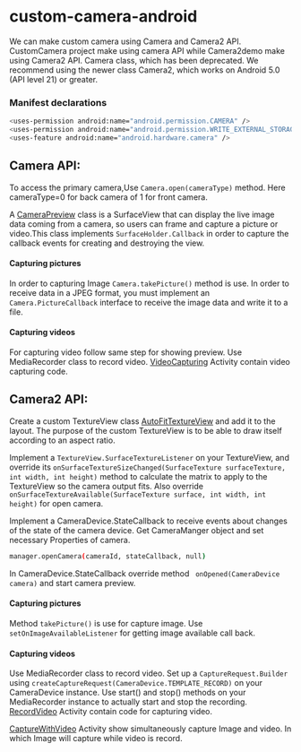 # custom-camera-android
We can make custom camera using Camera and Camera2 API.
CustomCamera project make using camera API while Camera2demo make using Camera2 API.
Camera class, which has been deprecated. We recommend using the newer class Camera2, which works on Android 5.0 (API level 21) or greater.

### Manifest declarations

```sh
<uses-permission android:name="android.permission.CAMERA" />
<uses-permission android:name="android.permission.WRITE_EXTERNAL_STORAGE" />
<uses-feature android:name="android.hardware.camera" />
```

## Camera API:
To access the primary camera,Use ``` Camera.open(cameraType) ``` method. Here cameraType=0 for back camera of 1 for front camera.

A [CameraPreview](https://github.com/teamSolutionAnalysts/custom-camera-android/blob/master/CustomCamera/app/src/main/java/com/customcamera/CameraPreview.java) class is a SurfaceView that can display the live image data coming from a camera, so users can frame and capture a picture or video.This class implements ```SurfaceHolder.Callback``` in order to capture the callback events for creating and destroying the view.

#### Capturing pictures
In order to capturing Image ``` Camera.takePicture() ``` method is use. In order to receive data in a JPEG format, you must implement an ```Camera.PictureCallback``` interface to receive the image data and write it to a file.

#### Capturing videos
For capturing video follow same step for showing preview. Use MediaRecorder class to record video. [VideoCapturing](https://github.com/teamSolutionAnalysts/custom-camera-android/blob/master/CustomCamera/app/src/main/java/com/customcamera/VideoCapturing.java) Activity contain video capturing code.

## Camera2 API:

Create a custom TextureView class [AutoFitTextureView](https://github.com/teamSolutionAnalysts/custom-camera-android/blob/master/Camera2Demo/app/src/main/java/com/camera2demo/AutoFitTextureView.java) and add it to the layout. The purpose of the custom TextureView is to be able to draw itself according to an aspect ratio.

Implement a ``` TextureView.SurfaceTextureListener ``` on your TextureView, and override its ``` onSurfaceTextureSizeChanged(SurfaceTexture surfaceTexture, int width, int height) ``` method to calculate the matrix to apply to the TextureView so the camera output fits. Also override ``` onSurfaceTextureAvailable(SurfaceTexture surface, int width, int height) ``` for open camera.

Implement a CameraDevice.StateCallback to receive events about changes of the state of the camera device. Get CameraManger object and set necessary Properties of camera.

  ```sh 
  manager.openCamera(cameraId, stateCallback, null)
  ```
  
 In CameraDevice.StateCallback override method ``` onOpened(CameraDevice camera)``` and start camera preview.
 
 #### Capturing pictures
 Method ```takePicture()``` is use for capture image. Use ```setOnImageAvailableListener```  for getting image available call back.

#### Capturing videos
 Use MediaRecorder class to record video. Set up a ```CaptureRequest.Builder``` using ```createCaptureRequest(CameraDevice.TEMPLATE_RECORD)``` on your CameraDevice instance. Use start() and stop() methods on your MediaRecorder instance to actually start and stop the recording. [RecordVideo](https://github.com/teamSolutionAnalysts/custom-camera-android/blob/master/Camera2Demo/app/src/main/java/com/camera2demo/RecordVideo.java) Activity contain code for capturing video.
 
 [CaptureWithVideo](https://github.com/teamSolutionAnalysts/custom-camera-android/blob/master/Camera2Demo/app/src/main/java/com/camera2demo/CaptureWithVideo.java) Activity show  simultaneously capture Image and video. In which Image will capture while video is record.


 
